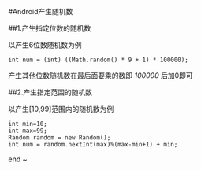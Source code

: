 #Android产生随机数

##1.产生指定位数的随机数

以产生6位数随机数为例

```int num = (int) ((Math.random() * 9 + 1) * 100000);```

产生其他位数随机数在最后面要乘的数即 *100000* 后加0即可


##2.产生指定范围的随机数

以产生[10,99]范围内的随机数为例

```
int min=10;
int max=99;
Random random = new Random();
int num = random.nextInt(max)%(max-min+1) + min;
```

end ~